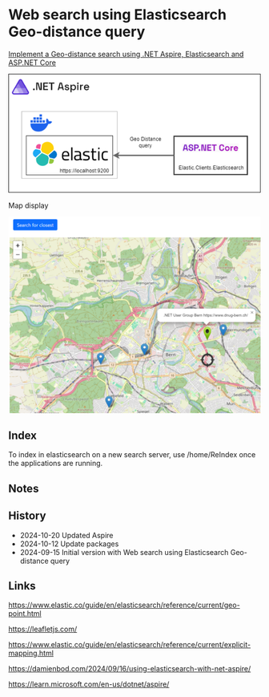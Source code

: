 # Web search using Elasticsearch Geo-distance query

[Implement a Geo-distance search using .NET Aspire, Elasticsearch and ASP.NET Core](https://damienbod.com/2024/09/23/implement-a-geo-distance-search-using-net-aspire-elasticsearch-and-asp-net-core/)

![Overview](https://github.com/damienbod/WebGeoElasticsearch/blob/main/images/aspire-elastic.png)

Map display

![Overview](https://github.com/damienbod/WebGeoElasticsearch/blob/main/images/elastic_geo_search_01.png)

## Index 

To index in elasticsearch on a new search server, use /home/ReIndex once the applications are running.

## Notes


## History

- 2024-10-20 Updated Aspire
- 2024-10-12 Update packages
- 2024-09-15 Initial version with Web search using Elasticsearch Geo-distance query

## Links

https://www.elastic.co/guide/en/elasticsearch/reference/current/geo-point.html

https://leafletjs.com/

https://www.elastic.co/guide/en/elasticsearch/reference/current/explicit-mapping.html

https://damienbod.com/2024/09/16/using-elasticsearch-with-net-aspire/

https://learn.microsoft.com/en-us/dotnet/aspire/